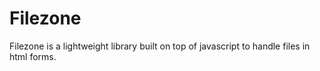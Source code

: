# Filezone
Filezone is a lightweight library built on top of javascript to handle files in html forms. 
